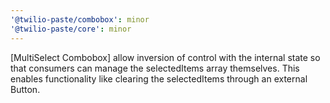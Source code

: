 ```yaml
---
'@twilio-paste/combobox': minor
'@twilio-paste/core': minor
---
```


[MultiSelect Combobox] allow inversion of control with the internal state so that consumers can manage the selectedItems array themselves. This enables functionality like clearing the selectedItems through an external Button.
